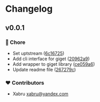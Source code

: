 # Changelog


## v0.0.1


### 🏡 Chore

- Set uptstream ([6c16725](https://github.com/xabru/unget/commit/6c16725))
- Add cli interface for giget ([20962a9](https://github.com/xabru/unget/commit/20962a9))
- Add wrapper to giget library ([ce059a6](https://github.com/xabru/unget/commit/ce059a6))
- Update readme file ([267279c](https://github.com/xabru/unget/commit/267279c))

### ❤️ Contributors

- Xabru <xabru@yandex.com>

